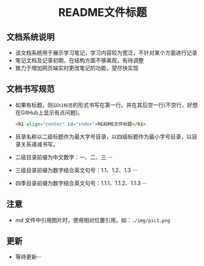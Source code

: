 <h1 align="center" id="index">README文件标题</h1>



## 文档系统说明

- 该文档系统用于展示学习笔记，学习内容较为宽泛，不针对某个方面进行记录
- 笔记文档及记录初期，在结构方面不够美观，有待调整
- 致力于增加网页端实时更改笔记的功能，望尽快实现

## 文档书写规范

- 如果有标题，则以`h1标签`的形式书写在第一行。并在其后空一行(不空行，好想在GitHub上显示有点问题)。

  ```html
  <h1 align="center" id="index">README文件标题</h1>
  ```

- 目录名称以二级标题作为最大字号目录，以四级标题作为最小字号目录，以目录关系递减书写。

- 二级目录前缀为中文数字：一、二、三 ···

- 三级目录前缀为数字结合英文句号：1.1、1.2、1.3 ···

- 四季目录前缀为数字结合英文句号：1.1.1、1.1.2、1.1.3 ···

## 注意

- md 文件中引用图片时，使用相对位置引用，如：`./img/pic1.png`

## 更新

- 等待更新···